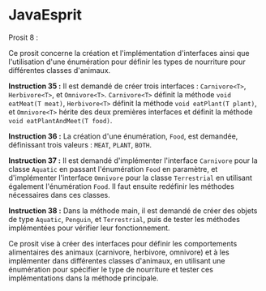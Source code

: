 # JavaEsprit
Prosit 8 :

Ce prosit concerne la création et l'implémentation d'interfaces ainsi que l'utilisation d'une énumération pour définir les types de nourriture pour différentes classes d'animaux.

**Instruction 35 :**
Il est demandé de créer trois interfaces : `Carnivore<T>`, `Herbivore<T>`, et `Omnivore<T>`. `Carnivore<T>` définit la méthode `void eatMeat(T meat)`, `Herbivore<T>` définit la méthode `void eatPlant(T plant)`, et `Omnivore<T>` hérite des deux premières interfaces et définit la méthode `void eatPlantAndMeet(T food)`.

**Instruction 36 :**
La création d'une énumération, `Food`, est demandée, définissant trois valeurs : `MEAT`, `PLANT`, `BOTH`.

**Instruction 37 :**
Il est demandé d'implémenter l'interface `Carnivore` pour la classe `Aquatic` en passant l'énumération `Food` en paramètre, et d'implémenter l'interface `Omnivore` pour la classe `Terrestrial` en utilisant également l'énumération `Food`. Il faut ensuite redéfinir les méthodes nécessaires dans ces classes.

**Instruction 38 :**
Dans la méthode main, il est demandé de créer des objets de type `Aquatic`, `Penguin`, et `Terrestrial`, puis de tester les méthodes implémentées pour vérifier leur fonctionnement.

Ce prosit vise à créer des interfaces pour définir les comportements alimentaires des animaux (carnivore, herbivore, omnivore) et à les implémenter dans différentes classes d'animaux, en utilisant une énumération pour spécifier le type de nourriture et tester ces implémentations dans la méthode principale.
